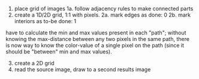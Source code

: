 1. place grid of images
1a. follow adjacency rules to make connected parts
2. create a 1D/2D grid, 1:1 with pixels.
2a. mark edges as done: 0
2b. mark interiors as to-be done: 1

have to calculate the min and max values present in each "path"; without knowing the max-distance between any two pixels in the same path, there is now way to know the color-value of a single pixel on the path (since it should be "between" min and max values).

3. create a 2D grid
4. read the source image, draw to a second results image